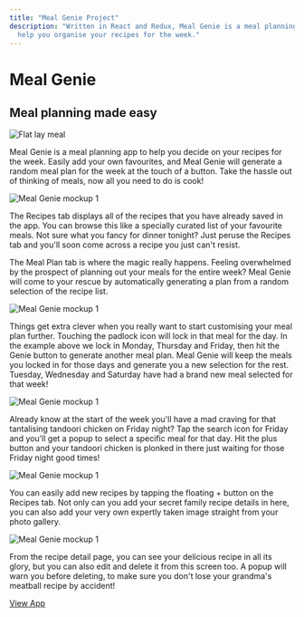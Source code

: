 ```yaml
---
title: "Meal Genie Project"
description: "Written in React and Redux, Meal Genie is a meal planning app to
  help you organise your recipes for the week."
---
```


# Meal Genie

## Meal planning made easy

![Flat lay meal](../images/meal-genie.webp "feature")

Meal Genie is a meal planning app to help you decide on your recipes for the week. Easily add your own favourites, and Meal Genie will generate a random meal plan for the week at the touch of a button. Take the hassle out of thinking of meals, now all you need to do is cook!

![Meal Genie mockup 1](../images/meal-genie-mockup-1.webp "mockup")

The Recipes tab displays all of the recipes that you have already saved in the app. You can browse this like a specially curated list of your favourite meals. Not sure what you fancy for dinner tonight? Just peruse the Recipes tab and you'll soon come across a recipe you just can't resist.

The Meal Plan tab is where the magic really happens. Feeling overwhelmed by the prospect of planning out your meals for the entire week? Meal Genie will come to your rescue by automatically generating a plan from a random selection of the recipe list.

![Meal Genie mockup 1](../images/meal-genie-mockup-2.webp "mockup")

Things get extra clever when you really want to start customising your meal plan further. Touching the padlock icon will lock in that meal for the day. In the example above we lock in Monday, Thursday and Friday, then hit the Genie button to generate another meal plan. Meal Genie will keep the meals you locked in for those days and generate you a new selection for the rest. Tuesday, Wednesday and Saturday have had a brand new meal selected for that week!

![Meal Genie mockup 1](../images/meal-genie-mockup-3.webp "mockup")

Already know at the start of the week you'll have a mad craving for that tantalising tandoori chicken on Friday night? Tap the search icon for Friday and you'll get a popup to select a specific meal for that day. Hit the plus button and your tandoori chicken is plonked in there just waiting for those Friday night good times!

![Meal Genie mockup 1](../images/meal-genie-mockup-4.webp "mockup")

You can easily add new recipes by tapping the floating + button on the Recipes tab. Not only can you add your secret family recipe details in here, you can also add your very own expertly taken image straight from your photo gallery.

![Meal Genie mockup 1](../images/meal-genie-mockup-5.webp "mockup")

From the recipe detail page, you can see your delicious recipe in all its glory, but you can also edit and delete it from this screen too. A popup will warn you before deleting, to make sure you don't lose your grandma's meatball recipe by accident!

[View App](https://mealgenie.luketheweb.dev)
